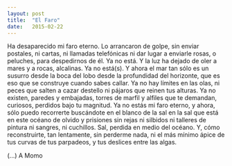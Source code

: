 ```yaml
---
layout: post
title:  "El Faro"
date:   2015-02-22
---
```


Ha desaparecido mi faro eterno.
Lo arrancaron de golpe,
sin enviar postales,
ni cartas,
ni llamadas telefónicas
ni dar lugar a enviarle rosas,
o peluches,
para despedirnos de él.
Ya no está.
Y la luz ha dejado de oler a mares
y a rocas, alcalinas.
Ya no está(s).
Y ahora el mar tan sólo es un susurro
desde la boca del lobo
desde la profundidad del horizonte,
que es eso que se construye
cuando sabes callar.
Ya no hay límites en las olas,
ni peces que salten a cazar destello
ni pájaros que reinen tus alturas.
Ya no existen, paredes 
y embajadas,
torres de marfil y alfiles que te demandan,
curiosos, 
perdidos bajo tu magnitud.
Ya no estás mi faro eterno,
y ahora,
sólo puedo recorrerte
buscándote en el blanco de la sal
en la sal que está en este océano de olvido
y prisiones sin rejas
ni silbidos
ni talleres de pintura
ni sangres, ni cuchillos.
Sal,
perdida en medio del océano.
Y, cómo reconstruirte,
tan lentamente,
sin perderme nada,
ni el más mínimo ápice
de tus curvas
de tus parpadeos,
y tus deslices
entre las algas.

(...)
A Momo